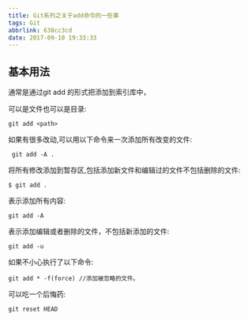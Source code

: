 ```yaml
---
title: Git系列之关于add命令的一些事
tags: Git
abbrlink: 638cc3cd
date: 2017-09-10 19:33:33
---
```



## 基本用法
通常是通过git add <path>的形式把<path>添加到索引库中，

<path>可以是文件也可以是目录:
```
git add <path>
```


如果有很多改动,可以用以下命令来一次添加所有改变的文件:
```
 git add -A .
```


将所有修改添加到暂存区,包括添加新文件和编辑过的文件不包括删除的文件:
```
$ git add .  
```

表示添加所有内容:
```
git add -A
```

表示添加编辑或者删除的文件，不包括新添加的文件:
```
git add -u
```

如果不小心执行了以下命令:
```
git add * -f(force) //添加被忽略的文件。
```

可以吃一个后悔药:

```
git reset HEAD
```